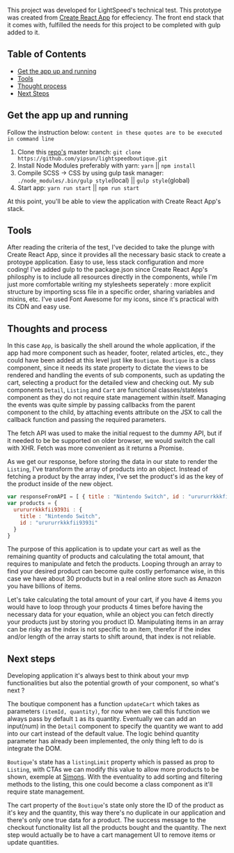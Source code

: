 This project was developed for LightSpeed's technical test. This prototype was created from [Create React App](https://github.com/facebookincubator/create-react-app) for effeciency. The front end stack that it comes with, fulfilled the needs for this project to be completed with gulp added to it. 

## Table of Contents

- [Get the app up and running](#get-the-app-up-and-running)
- [Tools](#tools)
- [Thought process](#thought-process)
- [Next Steps](#next-steps)

## Get the app up and running

Follow the instruction below:
`content in these quotes are to be executed in command line`

1. Clone this [repo's](https://github.com/yipsun/lightspeedboutique) master branch: `git clone https://github.com/yipsun/lightspeedboutique.git`
2. Install Node Modules preferably with yarn: `yarn` || `npm install`
3. Compile SCSS -> CSS by using gulp task manager: `./node_modules/.bin/gulp style`(local) || `gulp style`(global)
4. Start app: `yarn run start` || `npm run start`

At this point, you'll be able to view the application with Create React App's stack.

## Tools

After reading the criteria of the test, I've decided to take the plunge with Create React App, since it provides all the necessary basic stack to create a protoype application. Easy to use, less stack configuration and more coding! I've added gulp to the package.json since Create React App's philosphy is to include all resources directly in the components, while I'm just more comfortable writing my stylesheets seperately : more explicit structure by importing scss file in a specific order, sharing variables and mixins, etc. I've used Font Awesome for my icons, since it's practical with its CDN and easy use.

## Thoughts and process

In this case `App`, is basically the shell around the whole application, if the app had more component such as header, footer, related articles, etc., they could have been added at this level just like `Boutique`. `Boutique` is a class component, since it needs its state property to dictate the views to be rendered and handling the events of sub components, such as updating the cart, selecting a product for the detailed view and checking out. My sub components `Detail`, `Listing` and `Cart` are functional classes/stateless component as they do not require state management within itself. Managing the events was quite simple by passing callbacks from the parent component to the child, by attaching events attribute on the JSX to call the callback function and passing the required parameters. 

The fetch API was used to make the initial request to the dummy API, but if it needed to be be supported on older browser, we would switch the call with XHR. Fetch was more convenient as it returns a Promise. 

As we get our response, before storing the data in our state to render the `Listing`, I've transform the array of products into an object. Instead of fetching a product by the array index, I've set the product's id as the key of the product inside of the new object. 

```Javascript
var responseFromAPI = [ { title : "Nintendo Switch", id : "urururrkkkfii9393i" }, {}, {} ];
var products = {
  urururrkkkfii9393i : {
    title : "Nintendo Switch",
    id : "urururrkkkfii9393i"
  }
}
```

The purpose of this application is to update your cart as well as the remaining quantity of products and calculating the total amount, that requires to manipulate and fetch the products. Looping through an array to find your desired product can become quite costly perfomance wise, in this case we have about 30 products but in a real online store such as Amazon you have billions of items. 

Let's take calculating the total amount of your cart, if you have 4 items you would have to loop through your products 4 times before having the necessary data for your equation, while an object you can fetch directly your products just by storing you product ID. Manipulating items in an array can be risky as the index is not specific to an item, therefor if the index and/or length of the array starts to shift around, that index is not reliable.

## Next steps

Developing application it's always best to think about your mvp functionalities but also the potential growth of your component, so what's next ? 

The boutique component has a function `updateCart` which takes as parameters `(itemId, quantity)`, for now when we call this function we always pass by default `1` as its quantity. Eventually we can add an input(num) in the `Detail` component to specify the quantity we want to add into our cart instead of the default value. The logic behind quantity parameter has already been implemented, the only thing left to do is integrate the DOM. 

`Boutique`'s state has a `listingLimit` property which is passed as prop to `Listing`, with CTAs we can modify this value to allow more products to be shown, exemple at [Simons](https://www.simons.ca/en). With the eventuality to add sorting and filtering methods to the listing, this one could become a class component as it'll require state management. 

The cart property of the `Boutique`'s state only store the ID of the product as it's key and the quantity, this way there's no duplicate in our application and there's only one true data for a product. The success message to the checkout functionality list all the products bought and the quantity. The next step would actually be to have a cart management UI to remove items or update quantities. 